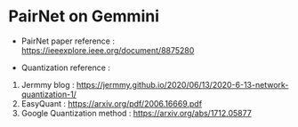 # PairNet on Gemmini

* PairNet paper reference : https://ieeexplore.ieee.org/document/8875280

* Quantization reference :

1. Jermmy blog : https://jermmy.github.io/2020/06/13/2020-6-13-network-quantization-1/
2. EasyQuant : https://arxiv.org/pdf/2006.16669.pdf
3. Google Quantization method : https://arxiv.org/abs/1712.05877
